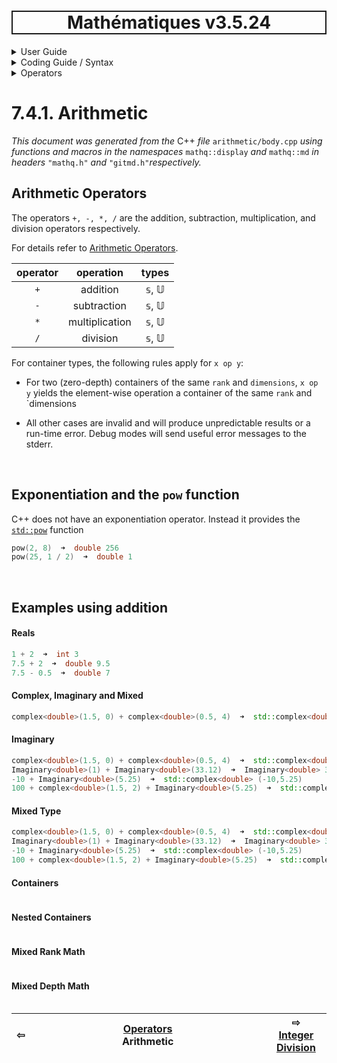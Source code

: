 <h1 style='border: 2px solid; text-align: center'>Mathématiques v3.5.24</h1>

<details>

<summary>User Guide</summary>

# [User Guide](../../../README.md)<br>
1. [About](../../../about/README.md)<br>
2. [License](../../../license/README.md)<br>
3. [Release Notes](../../../release-notes/README.md)<br>
4. [Installation](../../../installation/README.md)<br>
5. [Makefile / Using Mathématiques](../../../using-mathematiques/README.md)<br>
6. [Code Examples](../../../examples/README.md)<br>
7. _Coding Guide / Syntax_ <br>
8. [Benchmarks](../../../benchmarks/README.md)<br>
9. [Tests](../../../test/README.md)<br>
10. [New Feature Plans](../../../feature-schedule/README.md)<br>
11. [Developer Guide](../../../developer-guide/README.md)<br>


</details>



<details>

<summary>Coding Guide / Syntax</summary>

# [7. Coding Guide / Syntax](../../README.md)<br>
7.1. [Scalar Types](../../scalars/README.md)<br>
7.2. [Container Types](../../containers/README.md)<br>
7.3. [User Guide Notation](../../notation/README.md)<br>
7.4. _Operators_ <br>
7.5. [Functions](../../functions/README.md)<br>
7.6. [Display of Results](../../display/README.md)<br>
7.7. [Linear Algebra](../../linear-algebra/README.md)<br>
7.8. [FILE I/O](../../file-io/README.md)<br>
7.9. [Debug Modes](../../debug/README.md)<br>


</details>



<details>

<summary>Operators</summary>

# [7.4. Operators](../README.md)<br>

7.4.1. _Arithmetic_ <br>
7.4.2. [Integer Division](../integer-division/README.md)<br>
7.4.3. [Logic](../logic/README.md)<br>
7.4.4. [Relational](../relational/README.md)<br>


</details>



# 7.4.1. Arithmetic

_This document was generated from the_ C++ _file_ `arithmetic/body.cpp` _using functions and macros in the namespaces_ `mathq::display` _and_ `mathq::md` _in headers_ `"mathq.h"` _and_ `"gitmd.h"`_respectively._ 

## Arithmetic Operators
The operators `+, -, *, /` are the addition, subtraction, multiplication, and division operators respectively.

For details refer to [Arithmetic Operators](https://en.cppreference.com/w/cpp/language/operator_arithmetic).


| operator | operation | types | 
| :---: | :---: | :---: | 
| `+` | addition | 𝕤, 𝕌 | 
| `-` | subtraction | 𝕤, 𝕌 | 
| `*` | multiplication | 𝕤, 𝕌 | 
| `/` | division | 𝕤, 𝕌 | 

For container types, the following rules apply for `x op y`:

* For two (zero-depth) containers of the same `rank` and `dimensions`, `x op y` yields the element-wise operation a container of the same `rank` and `dimensions

* All other cases are invalid and will produce unpredictable results or a run-time error. Debug modes will send useful error messages to the stderr.


<br>

## Exponentiation and the `pow` function
C++ does not have an exponentiation operator.  Instead it provides the [`std::pow`](https://en.cppreference.com/w/cpp/numeric/math/div) function
```C++
pow(2, 8)  ➜  double 256
pow(25, 1 / 2)  ➜  double 1
```

<br>

## Examples using addition
#### Reals

```C++
1 + 2  ➜  int 3
7.5 + 2  ➜  double 9.5
7.5 - 0.5  ➜  double 7
```

#### Complex, Imaginary and Mixed

```C++
complex<double>(1.5, 0) + complex<double>(0.5, 4)  ➜  std::complex<double> (2,4)
```

#### Imaginary

```C++
complex<double>(1.5, 0) + complex<double>(0.5, 4)  ➜  std::complex<double> (2,4)
Imaginary<double>(1) + Imaginary<double>(33.12)  ➜  Imaginary<double> 34.12i
-10 + Imaginary<double>(5.25)  ➜  std::complex<double> (-10,5.25)
100 + complex<double>(1.5, 2) + Imaginary<double>(5.25)  ➜  std::complex<double> (101.5,7.25)
```

#### Mixed Type

```C++
complex<double>(1.5, 0) + complex<double>(0.5, 4)  ➜  std::complex<double> (2,4)
Imaginary<double>(1) + Imaginary<double>(33.12)  ➜  Imaginary<double> 34.12i
-10 + Imaginary<double>(5.25)  ➜  std::complex<double> (-10,5.25)
100 + complex<double>(1.5, 2) + Imaginary<double>(5.25)  ➜  std::complex<double> (101.5,7.25)
```

#### Containers

```C++
```

#### Nested Containers

```C++
```

#### Mixed Rank Math

```C++
```

#### Mixed Depth Math

```C++
```



| ⇦ <br />  | [Operators](../README.md)<br />Arithmetic<br /><img width=1000/> | ⇨ <br />[Integer Division](../integer-division/README.md)   |
| ------------ | :-------------------------------: | ------------ |

